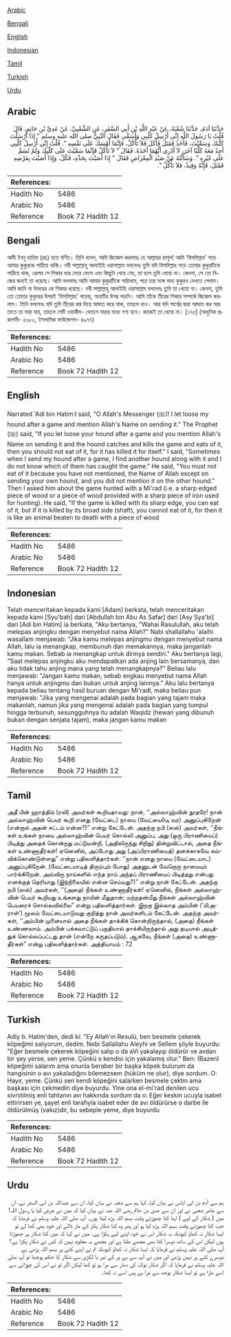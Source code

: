 [Arabic](#arabic)

[Bengali](#bengali)

[English](#english)

[Indonesian](#indonesian)

[Tamil](#tamil)

[Turkish](#turkish)

[Urdu](#urdu)

## Arabic


<div dir="rtl" lang="ar" style={{fontSize:'larger',backgroundColor:'#f8f9fa',padding:20}}>
حَدَّثَنَا آدَمُ، حَدَّثَنَا شُعْبَةُ، عَنْ عَبْدِ اللَّهِ بْنِ أَبِي السَّفَرِ، عَنِ الشَّعْبِيِّ، عَنْ عَدِيِّ بْنِ حَاتِمٍ، قَالَ قُلْتُ يَا رَسُولَ اللَّهِ إِنِّي أُرْسِلُ كَلْبِي وَأُسَمِّي فَقَالَ النَّبِيُّ صلى الله عليه وسلم ‏"‏ إِذَا أَرْسَلْتَ كَلْبَكَ وَسَمَّيْتَ، فَأَخَذَ فَقَتَلَ فَأَكَلَ فَلاَ تَأْكُلْ، فَإِنَّمَا أَمْسَكَ عَلَى نَفْسِهِ ‏"‏‏.‏ قُلْتُ إِنِّي أُرْسِلُ كَلْبِي أَجِدُ مَعَهُ كَلْبًا آخَرَ، لاَ أَدْرِي أَيُّهُمَا أَخَذَهُ‏.‏ فَقَالَ ‏"‏ لاَ تَأْكُلْ فَإِنَّمَا سَمَّيْتَ عَلَى كَلْبِكَ وَلَمْ تُسَمِّ عَلَى غَيْرِهِ ‏"‏‏.‏ وَسَأَلْتُهُ عَنْ صَيْدِ الْمِعْرَاضِ فَقَالَ ‏"‏ إِذَا أَصَبْتَ بِحَدِّهِ، فَكُلْ، وَإِذَا أَصَبْتَ بِعَرْضِهِ فَقَتَلَ، فَإِنَّهُ وَقِيذٌ، فَلاَ تَأْكُلْ ‏"‏‏.‏
</div>
<div style={{backgroundColor:'#f8f9fa',padding:20, marginBottom: 10}}><table> <thead> <tr> <th>References:</th> <th></th> </tr> </thead> <tbody><tr><td>Hadith No</td><td>5486</td></tr><tr><td>Arabic No</td><td>5486</td></tr><tr><td>Reference</td><td>Book 72 Hadith 12</td></tr></tbody></table></div>

## Bengali


<div dir="ltr" lang="bn" style={{fontSize:'larger',backgroundColor:'#f8f9fa',padding:20}}>
আদী ইবনু হাতিম (রাঃ) হতে বর্ণিত। তিনি বলেন, আমি জিজ্ঞেস করলামঃ হে আল্লাহর রাসূল! আমি ‘বিসমিল্লাহ’ পড়ে আমার কুকুরকে পাঠিয়ে থাকি। নবী সাল্লাল্লাহু আলাইহি ওয়াসাল্লাম বললেনঃ তুমি যদি বিসমিল্লাহ পড়ে তোমার কুকুরটিকে পাঠিয়ে থাক, এরপর সে শিকার ধরে মেরে ফেলে এবং কিছুটা খেয়ে নেয়, তা হলে তুমি খেয়ো না। কেননা, সে তো নিজের জন্যই তা ধরেছে। আমি বললামঃ আমি আমার কুকুরটিকে পাঠালাম, পরে তার সঙ্গে অন্য কুকুরও দেখতে পেলাম। আমি জানি না উভয়ের কে শিকার ধরেছে। নবী সাল্লাল্লাহু আলাইহি ওয়াসাল্লাম বললেনঃ তুমি তা খেয়ো না। কেননা, তুমি তো তোমার কুকুরের উপরই ‘বিসমিল্লাহ’ পড়েছ, অন্যটির উপর পড়নি। আমি তাঁকে তীরের শিকার সম্পর্কে জিজ্ঞেস করলাম। তিনি বললেনঃ যদি তুমি তীরের ধার দিয়ে আঘাত করে থাক, তাহলে খাও। আর যদি পার্শ্বের দ্বারা আঘাত কর আর তাতে তা মারা যায়, তাহলে সেটি ওয়াকীয- থেতলে মারার মধ্যে গণ্য হবে। কাজেই তা খেয়ো না। [১৭৫] (আধুনিক প্রকাশনী- ৫০৮০, ইসলামিক ফাউন্ডেশন- ৪৯৭৭)
</div>
<div style={{backgroundColor:'#f8f9fa',padding:20, marginBottom: 10}}><table> <thead> <tr> <th>References:</th> <th></th> </tr> </thead> <tbody><tr><td>Hadith No</td><td>5486</td></tr><tr><td>Arabic No</td><td>5486</td></tr><tr><td>Reference</td><td>Book 72 Hadith 12</td></tr></tbody></table></div>

## English


<div dir="ltr" lang="en" style={{fontSize:'larger',backgroundColor:'#f8f9fa',padding:20}}>
Narrated 'Adi bin Hatim:I said, "O Allah's Messenger (ﷺ)! I let loose my hound after a game and mention Allah's Name on sending it." The Prophet (ﷺ) said, "If you let loose your hound after a game and you mention Allah's Name on sending it and the hound catches and kills the game and eats of it, then you should not eat of it, for it has killed it for itself." I said, "Sometimes when I send my hound after a game, I find another hound along with it and I do not know which of them has caught the game." He said, "You must not eat of it because you have not mentioned, the Name of Allah except on sending your own hound, and you did not mention it on the other hound." Then I asked him about the game hunted with a Mi'rad (i.e. a sharp edged piece of wood or a piece of wood provided with a sharp piece of iron used for hunting). He said, "If the game is killed with its sharp edge, you can eat of it, but if it is killed by its broad side (shaft), you cannot eat of it, for then it is like an animal beaten to death with a piece of wood
</div>
<div style={{backgroundColor:'#f8f9fa',padding:20, marginBottom: 10}}><table> <thead> <tr> <th>References:</th> <th></th> </tr> </thead> <tbody><tr><td>Hadith No</td><td>5486</td></tr><tr><td>Arabic No</td><td>5486</td></tr><tr><td>Reference</td><td>Book 72 Hadith 12</td></tr></tbody></table></div>

## Indonesian


<div dir="ltr" lang="id" style={{fontSize:'larger',backgroundColor:'#f8f9fa',padding:20}}>
Telah menceritakan kepada kami [Adam] berkata, telah menceritakan kepada kami [Syu'bah] dari [Abdullah bin Abu As Safar] dari [Asy Sya'bi] dari [Adi bin Hatim] ia berkata, "Aku bertanya, "Wahai Rasulullah, aku telah melepas anjingku dengan menyebut nama Allah?" Nabi shallallahu 'alaihi wasallam menjawab: "Jika kamu melepas anjingmu dengan menyebut nama Allah, lalu ia menangkap, membunuh dan memakannya, maka janganlah kamu makan. Sebab ia menangkap untuk dirinya sendiri." Aku bertanya lagi, "Saat melepas anjingku aku mendapatkan ada anjing lain bersamanya, dan aku tidak tahu anjing mana yang telah menangkapnya?" Beliau lalu menjawab: "Jangan kamu makan, sebab engkau menyebut nama Allah hanya untuk anjingmu dan bukan untuk anjing lainnya." Aku lalu bertanya kepada beliau tentang hasil buruan dengan Mi'radl, maka beliau pun menjawab: "Jika yang mengenai adalah pada bagian yang tajam maka makanlah, namun jika yang mengenai adalah pada bagian yang tumpul hingga terbunuh, sesungguhnya itu adalah Waqidz (hewan yang dibunuh bukan dengan senjata tajam), maka jangan kamu makan
</div>
<div style={{backgroundColor:'#f8f9fa',padding:20, marginBottom: 10}}><table> <thead> <tr> <th>References:</th> <th></th> </tr> </thead> <tbody><tr><td>Hadith No</td><td>5486</td></tr><tr><td>Arabic No</td><td>5486</td></tr><tr><td>Reference</td><td>Book 72 Hadith 12</td></tr></tbody></table></div>

## Tamil


<div dir="ltr" lang="ta" style={{fontSize:'larger',backgroundColor:'#f8f9fa',padding:20}}>
அதீ பின் ஹாத்திம் (ரலி) அவர்கள் கூறியதாவது: நான், ‘‘அல்லாஹ்வின் தூதரே! நான் அல்லாஹ்வின் பெயர் கூறி எனது (வேட்டை) நாயை (வேட்யைôடி வர) அனுப்புகிறேன் (என்றால் அதன் சட்டம் என்ன?)” என்று கேட்டேன். அதற்கு நபி (ஸல்) அவர்கள், ‘‘நீங்கள் உங்கள் நாயை அல்லாஹ்வின் பெயர் சொல்லி அனுப்ப, அது (ஒரு பிராணியைப்) பிடித்து அதைக் கொன்றது மட்டுமன்றி, (அதிலிருந்து சிறிது) தின்றுவிட்டால், அதை நீங்கள் உண்ணாதீர்கள்! ஏனெனில், அப்போது அது (அப்பிராணியைத்) தனக்காகவே கவ்விக்கொண்டுள்ளது” என்று பதிலளித்தார்கள். ‘‘நான் எனது நாயை (வேட்டையாட) அனுப்புகிறேன். (வேட்டையாடித் திரும்பும் போது) அதனுடன் வேறொரு நாயையும் பார்க்கிறேன். அவ்விரு நாய்களில் எந்த நாய் அந்தப் பிராணியைப் பிடித்தது என்பது எனக்குத் தெரியாது (இந்நிலையில் என்ன செய்வது?)” என்று நான் கேட்டேன். அதற்கு நபி (ஸல்) அவர்கள், ‘‘(அதை) நீங்கள் உண்ணாதீர்கள்! ஏனெனில், நீங்கள் அல்லாஹ்வின் பெயர் கூறியது உங்களது நாயின் மீதுதான்; மற்றதன்மீது நீங்கள் அல்லாஹ்வின் பெயரைச் சொல்லவில்லை” என்று பதிலளித்தார்கள். இறகு இல்லாத அம்பின் (‘மிஅராள்’) மூலம் வேட்டையாடுவது குறித்து நான் அவர்களிடம் கேட்டேன். அதற்கு அவர்கள், ‘‘அம்பின் முனையால் அதை நீங்கள் தாக்கிக் கொன்றிருந்தால், (அதை) நீங்கள் உண்ணலாம். அம்பின் பக்கவாட்டுப் பகுதியால் தாக்கியிருந்தால் அது தடியால் அடித்துக் கொல்லப்பட்டது தான் (என்றே கருதப்படும்). ஆகவே, நீங்கள் (அதை) உண்ணாதீர்கள்” என்று பதிலளித்தார்கள். அத்தியாயம் : 72
</div>
<div style={{backgroundColor:'#f8f9fa',padding:20, marginBottom: 10}}><table> <thead> <tr> <th>References:</th> <th></th> </tr> </thead> <tbody><tr><td>Hadith No</td><td>5486</td></tr><tr><td>Arabic No</td><td>5486</td></tr><tr><td>Reference</td><td>Book 72 Hadith 12</td></tr></tbody></table></div>

## Turkish


<div dir="ltr" lang="tr" style={{fontSize:'larger',backgroundColor:'#f8f9fa',padding:20}}>
Adiy b. Hatim'den, dedi ki: "Ey Allah'ın Resulü, ben besmele çekerek köpeğimi salıyorum, dedim. Nebi Sallallahu Aleyhi ve Sellem şöyle buyurdu: "Eğer besmele çekerek köpeğini salıp o da aVi yakalayıp öldürür ve avdan bir şey yerse, sen yeme. Çünkü o kendisi için yakalamış olur." Ben: (Bazen) köpeğimi salarım ama onunla beraber bir başka köpek bulurum da hangisinin o avı yakaladığını bilemezsem (hüküm ne olur), diye sordum. O: Hayır, yeme. Çünkü sen kendi köpeğini salarken besmele çektin ama başkası için çekmedin diye buyurdu. Yine ona el-mi'rad denilen ucu sivriıtilmiş enli tahtanın avı hakkında sordum da o: Eğer keskin ucuyla isabet ettirirsen ye, şayet enli tarafıyla isabet eder de avı öldürürse o darbe ile öldürülmüş (vakız)dir, bu sebeple yeme, diye buyurdu
</div>
<div style={{backgroundColor:'#f8f9fa',padding:20, marginBottom: 10}}><table> <thead> <tr> <th>References:</th> <th></th> </tr> </thead> <tbody><tr><td>Hadith No</td><td>5486</td></tr><tr><td>Arabic No</td><td>5486</td></tr><tr><td>Reference</td><td>Book 72 Hadith 12</td></tr></tbody></table></div>

## Urdu


<div dir="rtl" lang="ur" style={{fontSize:'larger',backgroundColor:'#f8f9fa',padding:20}}>
ہم سے آدم بن ابی ایاس نے بیان کیا، کہا ہم سے شعبہ نے بیان کیا، ان سے عبداللہ بن ابی السفر نے، ان سے عامر شعبی نے اور ان سے عدی بن حاتم رضی اللہ عنہ نے بیان کیا کہ میں نے عرض کیا یا رسول اللہ! میں ( شکار کے لیے ) اپنا کتا چھوڑتے وقت بسم اللہ پڑھ لیتا ہوں۔ آپ صلی اللہ علیہ وسلم نے فرمایا کہ جب کتا چھوڑتے وقت بسم اللہ پڑھ لیا ہو اور پھر وہ کتا شکار پکڑ کے مار ڈالے اور خود بھی کھا لے تو ایسا شکار نہ کھاؤ کیونکہ یہ شکار اس نے خود اپنے لیے پکڑا ہے۔ میں نے کہا کہ میں کتا شکار پر چھوڑتا ہوں لیکن اس کے ساتھ دوسرا کتا بھی مجھے ملتا ہے اور مجھے یہ معلوم نہیں کہ کس نے شکار پکڑا ہے؟ آپ صلی اللہ علیہ وسلم نے فرمایا کہ ایسا شکار نہ کھاؤ کیونکہ تم نے اپنے کتے پر بسم اللہ پڑھی ہے دوسرے کتے پر نہیں پڑھی اور میں نے آپ سے بے پر کے تیر یا لکڑی سے شکار کا حکم پوچھا تو آپ صلی اللہ علیہ وسلم نے فرمایا کہ اگر شکار نوک کی دھار سے مرا ہو تو کھا لیکن اگر تو نے اس کی چوڑائی سے اسے مارا ہے تو ایسا شکار بوجھ سے مرا ہے پس اسے نہ کھا۔
</div>
<div style={{backgroundColor:'#f8f9fa',padding:20, marginBottom: 10}}><table> <thead> <tr> <th>References:</th> <th></th> </tr> </thead> <tbody><tr><td>Hadith No</td><td>5486</td></tr><tr><td>Arabic No</td><td>5486</td></tr><tr><td>Reference</td><td>Book 72 Hadith 12</td></tr></tbody></table></div>